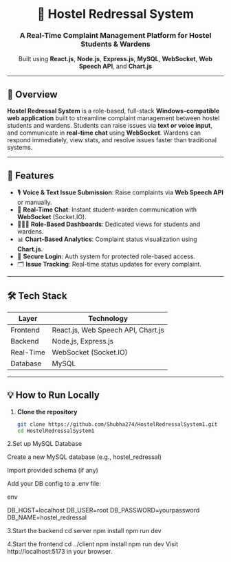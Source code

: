 <div align="center">
  <h1>🏢 Hostel Redressal System</h1>
  <h3>A Real-Time Complaint Management Platform for Hostel Students & Wardens</h3>
  <p>
    Built using <strong>React.js</strong>, <strong>Node.js</strong>, <strong>Express.js</strong>, <strong>MySQL</strong>, <strong>WebSocket</strong>, <strong>Web Speech API</strong>, and <strong>Chart.js</strong>
  </p>
  
</div>

---

## 🧩 Overview

**Hostel Redressal System** is a role-based, full-stack **Windows-compatible web application** built to streamline complaint management between hostel students and wardens. Students can raise issues via **text or voice input**, and communicate in **real-time chat** using **WebSocket**. Wardens can respond immediately, view stats, and resolve issues faster than traditional systems.

---

## 🚀 Features

- 🎙️ **Voice & Text Issue Submission**: Raise complaints via **Web Speech API** or manually.
- 💬 **Real-Time Chat**: Instant student-warden communication with **WebSocket** (Socket.IO).
- 🧑‍🎓👮 **Role-Based Dashboards**: Dedicated views for students and wardens.
- 📊 **Chart-Based Analytics**: Complaint status visualization using **Chart.js**.
- 🔐 **Secure Login**: Auth system for protected role-based access.
- 🗂️ **Issue Tracking**: Real-time status updates for every complaint.

---

## 🛠️ Tech Stack

| Layer         | Technology                             |
|---------------|-----------------------------------------|
| Frontend      | React.js, Web Speech API, Chart.js      |
| Backend       | Node.js, Express.js                     |
| Real-Time     | WebSocket (Socket.IO)                   |
| Database      | MySQL                                   |



---
## 💡 How to Run Locally

1. **Clone the repository**
   ```bash
   git clone https://github.com/Shubha274/HostelRedressalSystem1.git
   cd HostelRedressalSystem1
2.Set up MySQL Database

Create a new MySQL database (e.g., hostel_redressal)

Import provided schema (if any)

Add your DB config to a .env file:

env

DB_HOST=localhost
DB_USER=root
DB_PASSWORD=yourpassword
DB_NAME=hostel_redressal

3.Start the backend
cd server
npm install
npm run dev

4.Start the frontend
cd ../client
npm install
npm run dev
Visit http://localhost:5173 in your browser.




